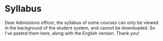 # Syllabus
Dear Admissions officer, the syllabus of some courses can only be viewed in the background of the student system, and cannot be downloaded. So I've pasted them here, along with the English version. Thank you!
